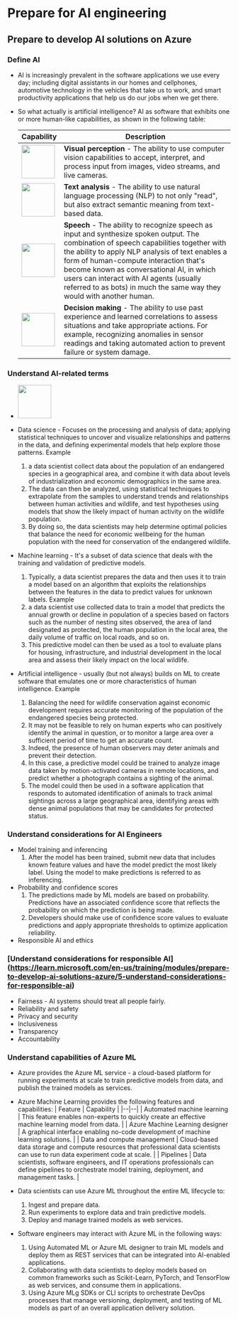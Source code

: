 # Prepare for AI engineering

## Prepare to develop AI solutions on Azure

### Define AI
* AI is increasingly prevalent in the software applications we use every day; including digital assistants in our homes and cellphones, automotive technology in the vehicles that take us to work, and smart productivity applications that help us do our jobs when we get there.
* So what actually is artificial intelligence? AI as software that exhibits one or more human-like capabilities, as shown in the following table:

	| Capability | Description |
	| -- | -- |
	| <img src="https://learn.microsoft.com/en-us/training/wwl-data-ai/prepare-to-develop-ai-solutions-azure/media/visual-perception.png" height=75 width=75> | <b>Visual perception</b> - The ability to use computer vision capabilities to accept, interpret, and process input from images, video streams, and live cameras.|
	| <img src="https://learn.microsoft.com/en-us/training/wwl-data-ai/prepare-to-develop-ai-solutions-azure/media/text.png" height=75 width=75> | <b>Text analysis</b> - The ability to use natural language processing (NLP) to not only "read", but also extract semantic meaning from text-based data.
	| <img src="https://learn.microsoft.com/en-us/training/wwl-data-ai/prepare-to-develop-ai-solutions-azure/media/speech.png" height=75 width=75>	| <b>Speech</b> - The ability to recognize speech as input and synthesize spoken output. The combination of speech capabilities together with the ability to apply NLP analysis of text enables a form of human-compute interaction that's become known as conversational AI, in which users can interact with AI agents (usually referred to as bots) in much the same way they would with another human.|
	| <img src="https://learn.microsoft.com/en-us/training/wwl-data-ai/prepare-to-develop-ai-solutions-azure/media/decision-support.png" height=75 width=75>	| <b>Decision making</b> - The ability to use past experience and learned correlations to assess situations and take appropriate actions. For example, recognizing anomalies in sensor readings and taking automated action to prevent failure or system damage.|

### Understand AI-related terms
* <img src="https://learn.microsoft.com/en-us/training/wwl-data-ai/prepare-to-develop-ai-solutions-azure/media/terminology.png" height=75 width=75>
* Data science - Focuses on the processing and analysis of data; applying statistical techniques to uncover and visualize relationships and patterns in the data, and defining experimental models that help explore those patterns. Example
	1. a data scientist collect data about the population of an endangered species in a geographical area, and combine it with data about levels of industrialization and economic demographics in the same area. 
	1. The data can then be analyzed, using statistical techniques to extrapolate from the samples to understand trends and relationships between human activities and wildlife, and test hypotheses using models that show the likely impact of human activity on the wildlife population. 
	1. By doing so, the data scientists may help determine optimal policies that balance the need for economic wellbeing for the human population with the need for conservation of the endangered wildlife.

* Machine learning - It's a subset of data science that deals with the training and validation of predictive models. 
	1. Typically, a data scientist prepares the data and then uses it to train a model based on an algorithm that exploits the relationships between the features in the data to predict values for unknown labels. Example
	1. a data scientist use collected data to train a model that predicts the annual growth or decline in population of a species based on factors such as the number of nesting sites observed, the area of land designated as protected, the human population in the local area, the daily volume of traffic on local roads, and so on. 
	1. This predictive model can then be used as a tool to evaluate plans for housing, infrastructure, and industrial development in the local area and assess their likely impact on the local wildlife.

* Artificial intelligence - usually (but not always) builds on ML to create software that emulates one or more characteristics of human intelligence. Example
	1. Balancing the need for wildlife conservation against economic development requires accurate monitoring of the population of the endangered species being protected. 
	1. It may not be feasible to rely on human experts who can positively identify the animal in question, or to monitor a large area over a sufficient period of time to get an accurate count. 
	1. Indeed, the presence of human observers may deter animals and prevent their detection. 
	1. In this case, a predictive model could be trained to analyze image data taken by motion-activated cameras in remote locations, and predict whether a photograph contains a sighting of the animal. 
	1. The model could then be used in a software application that responds to automated identification of animals to track animal sightings across a large geographical area, identifying areas with dense animal populations that may be candidates for protected status.

### Understand considerations for AI Engineers
* Model training and inferencing 
	1. After the model has been trained, submit new data that includes known feature values and have the model predict the most likely label. Using the model to make predictions is referred to as inferencing.
* Probability and confidence scores
	1. The predictions made by ML models are based on probability. Predictions have an associated confidence score that reflects the probability on which the prediction is being made. 
	1. Developers should make use of confidence score values to evaluate predictions and apply appropriate thresholds to optimize application reliability.
* Responsible AI and ethics

### [Understand considerations for responsible AI] (https://learn.microsoft.com/en-us/training/modules/prepare-to-develop-ai-solutions-azure/5-understand-considerations-for-responsible-ai)
* Fairness - AI systems should treat all people fairly. 
* Reliability and safety
* Privacy and security
* Inclusiveness
* Transparency
* Accountability

### Understand capabilities of Azure ML
* Azure provides the Azure ML service - a cloud-based platform for running experiments at scale to train predictive models from data, and publish the trained models as services.
* Azure Machine Learning provides the following features and capabilities:
| Feature	| Capability |
|--|--|
| Automated machine learning	| This feature enables non-experts to quickly create an effective machine learning model from data. |
| Azure Machine Learning designer	| A graphical interface enabling no-code development of machine learning solutions. |
| Data and compute management	| Cloud-based data storage and compute resources that professional data scientists can use to run data experiment code at scale. |
| Pipelines	| Data scientists, software engineers, and IT operations professionals can define pipelines to orchestrate model training, deployment, and management tasks. |

* Data scientists can use Azure ML throughout the entire ML lifecycle to:
	1. Ingest and prepare data.
	1. Run experiments to explore data and train predictive models.
	1. Deploy and manage trained models as web services.

* Software engineers may interact with Azure ML in the following ways:
	1. Using Automated ML or Azure ML designer to train ML models and deploy them as REST services that can be integrated into AI-enabled applications.
	1. Collaborating with data scientists to deploy models based on common frameworks such as Scikit-Learn, PyTorch, and TensorFlow as web services, and consume them in applications.
	1. Using Azure MLg SDKs or CLI scripts to orchestrate DevOps processes that manage versioning, deployment, and testing of ML models as part of an overall application delivery solution.
